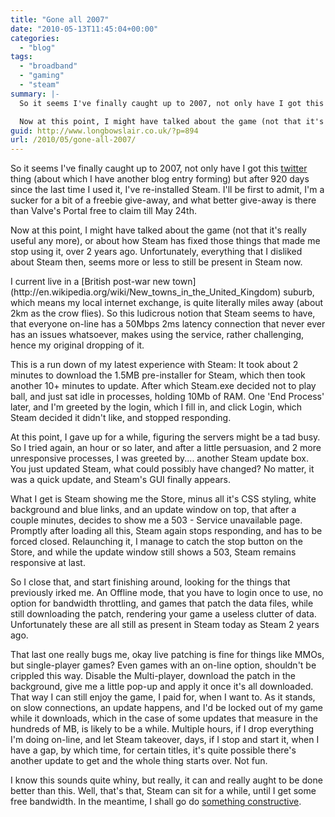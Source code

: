 ```yaml
---
title: "Gone all 2007"
date: "2010-05-13T11:45:04+00:00"
categories: 
  - "blog"
tags: 
  - "broadband"
  - "gaming"
  - "steam"
summary: |-
  So it seems I've finally caught up to 2007, not only have I got this [twitter](http://twitter.com/kenjie20) thing (about which I have another blog entry forming) but after 920 days since the last time I used it, I've re-installed Steam. I'll be first to admit, I'm a sucker for a bit of a freebie give-away, and what better give-away is there than Valve's Portal free to claim till May 24th.

  Now at this point, I might have talked about the game (not that it's really useful any more), or about how Steam has fixed those things that made me stop using it, over 2 years ago. Unfortunately, everything that I disliked about Steam then, seems more or less to still be present in Steam now.
guid: http://www.longbowslair.co.uk/?p=894
url: /2010/05/gone-all-2007/
---
```


So it seems I've finally caught up to 2007, not only have I got this [twitter](http://twitter.com/kenjie20) thing (about which I have another blog entry forming) but after 920 days since the last time I used it, I've re-installed Steam. I'll be first to admit, I'm a sucker for a bit of a freebie give-away, and what better give-away is there than Valve's Portal free to claim till May 24th.

Now at this point, I might have talked about the game (not that it's really useful any more), or about how Steam has fixed those things that made me stop using it, over 2 years ago. Unfortunately, everything that I disliked about Steam then, seems more or less to still be present in Steam now.

<!--more-->

<Rant>
I current live in a [British post-war new town](http://en.wikipedia.org/wiki/New_towns_in_the_United_Kingdom) suburb, which means my local internet exchange, is quite literally miles away (about 2km as the crow flies). So this ludicrous notion that Steam seems to have, that everyone on-line has a 50Mbps 2ms latency connection that never ever has an issues whatsoever, makes using the service, rather challenging, hence my original dropping of it.

This is a run down of my latest experience with Steam:
It took about 2 minutes to download the 1.5MB pre-installer for Steam, which then took another 10+ minutes to update. After which Steam.exe decided not to play ball, and just sat idle in processes, holding 10Mb of RAM. One 'End Process' later, and I'm greeted by the login, which I fill in, and click Login, which Steam decided it didn't like, and stopped responding.

At this point, I gave up for a while, figuring the servers might be a tad busy. So I tried again, an hour or so later, and after a little persuasion, and 2 more unresponsive processes, I was greeted by.... another Steam update box. You just updated Steam, what could possibly have changed? No matter, it was a quick update, and Steam's GUI finally appears.

What I get is Steam showing me the Store, minus all it's CSS styling, white background and blue links, and an update window on top, that after a couple minutes, decides to show me a 503 - Service unavailable page. Promptly after loading all this, Steam again stops responding, and has to be forced closed. Relaunching it, I manage to catch the stop button on the Store, and while the update window still shows a 503, Steam remains responsive at last.

So I close that, and start finishing around, looking for the things that previously irked me. An Offline mode, that you have to login once to use, no option for bandwidth throttling, and games that patch the data files, while still downloading the patch, rendering your game a useless clutter of data. Unfortunately these are all still as present in Steam today as Steam 2 years ago.

That last one really bugs me, okay live patching is fine for things like MMOs, but single-player games? Even games with an on-line option, shouldn't be crippled this way. Disable the Multi-player, download the patch in the background, give me a little pop-up and apply it once it's all downloaded. That way I can still enjoy the game, I paid for, when I want to.
As it stands, on slow connections, an update happens, and I'd be locked out of my game while it downloads, which in the case of some updates that measure in the hundreds of MB, is likely to be a while. Multiple hours, if I drop everything I'm doing on-line, and let Steam takeover, days, if I stop and start it, when I have a gap, by which time, for certain titles, it's quite possible there's another update to get and the whole thing starts over. Not fun.

I know this sounds quite whiny, but really, it can and really aught to be done better than this.
</rant>
Well, that's that, Steam can sit for a while, until I get some free bandwidth. In the meantime, I shall go do [something constructive](https://sourceforge.net/projects/supytweet/).
